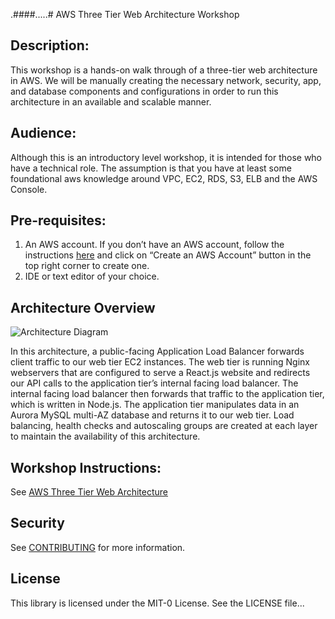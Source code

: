 .####.....# AWS Three Tier Web Architecture Workshop

## Description: 
This workshop is a hands-on walk through of a three-tier web architecture in AWS. We will be manually creating the necessary network, security, app, and database components and configurations in order to run this architecture in an available and scalable manner.

## Audience:
Although this is an introductory level workshop, it is intended for those who have a technical role. The assumption is that you have at least some foundational aws knowledge around VPC, EC2, RDS, S3, ELB and the AWS Console.  

## Pre-requisites:
1. An AWS account. If you don’t have an AWS account, follow the instructions [here](https://aws.amazon.com/console/) and
click on “Create an AWS Account” button in the top right corner to create one.
1. IDE or text editor of your choice.

## Architecture Overview
![Architecture Diagram](https://github.com/aws-samples/aws-three-tier-web-architecture-workshop/blob/main/application-code/web-tier/src/assets/3TierArch.png)

In this architecture, a public-facing Application Load Balancer forwards client traffic to our web tier EC2 instances. The web tier is running Nginx webservers that are configured to serve a React.js website and redirects our API calls to the application tier’s internal facing load balancer. The internal facing load balancer then forwards that traffic to the application tier, which is written in Node.js. The application tier manipulates data in an Aurora MySQL multi-AZ database and returns it to our web tier. Load balancing, health checks and autoscaling groups are created at each layer to maintain the availability of this architecture.

## Workshop Instructions:

See [AWS Three Tier Web Architecture](https://catalog.us-east-1.prod.workshops.aws/workshops/85cd2bb2-7f79-4e96-bdee-8078e469752a/en-US)


## Security

See [CONTRIBUTING](CONTRIBUTING.md#security-issue-notifications) for more information.

## License

This library is licensed under the MIT-0 License. See the LICENSE file...

